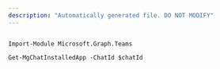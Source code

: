 ```yaml
---
description: "Automatically generated file. DO NOT MODIFY"
---
```


```powershellv1

Import-Module Microsoft.Graph.Teams

Get-MgChatInstalledApp -ChatId $chatId

```